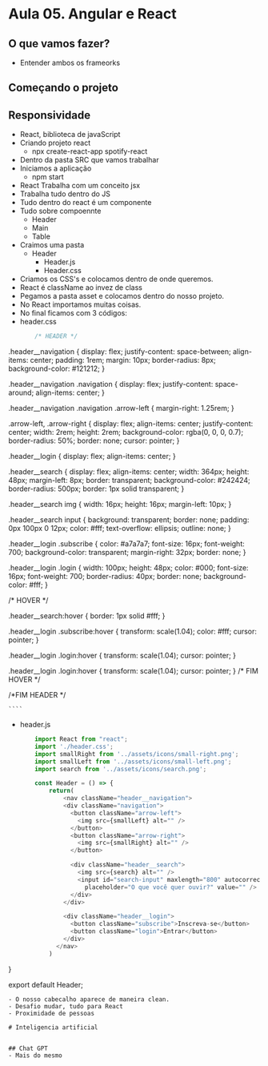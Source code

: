 # Aula 05. Angular e React

## O que vamos fazer?

- Entender ambos os frameorks

## Começando o projeto

## Responsividade

- React, biblioteca de javaScript
- Criando projeto react
	- npx create-react-app spotify-react
- Dentro da pasta SRC que vamos trabalhar
- Iniciamos a aplicação
	- npm start
- React Trabalha com um conceito jsx
- Trabalha tudo dentro do JS
- Tudo dentro do react é um componente
- Tudo sobre compoennte
	- Header
	- Main
	- Table
- Craimos uma pasta
	- Header
		- Header.js
		- Header.css
- Criamos os CSS's e colocamos dentro de onde queremos.
- React é className ao invez de class
- Pegamos a pasta asset e colocamos dentro do nosso projeto. 
- No React importamos muitas coisas. 
- No final ficamos com 3 códigos:
- header.css
	````css
		/* HEADER */
.header__navigation {
    display: flex;
    justify-content: space-between;
    align-items: center;
    padding: 1rem;
    margin: 10px;
    border-radius: 8px;
    background-color: #121212;
  }
  
  .header__navigation .navigation {
    display: flex;
    justify-content: space-around;
    align-items: center;
  }
  
  .header__navigation .navigation .arrow-left {
    margin-right: 1.25rem;
  }
  
  .arrow-left,
  .arrow-right {
    display: flex;
    align-items: center;
    justify-content: center;
    width: 2rem;
    height: 2rem;
    background-color: rgba(0, 0, 0, 0.7);
    border-radius: 50%;
    border: none;
    cursor: pointer;
  }
  
  .header__login {
    display: flex;
    align-items: center;
  }
  
  .header__search {
    display: flex;
    align-items: center;
    width: 364px;
    height: 48px;
    margin-left: 8px;
    border: transparent;
    background-color: #242424;
    border-radius: 500px;
    border: 1px solid transparent;
  }
  
  .header__search img {
    width: 16px;
    height: 16px;
    margin-left: 10px;
  }
  
  .header__search input {
    background: transparent;
    border: none;
    padding: 0px 100px 0 12px;
    color: #fff;
    text-overflow: ellipsis;
    outline: none;
  }
  
  .header__login .subscribe {
    color: #a7a7a7;
    font-size: 16px;
    font-weight: 700;
    background-color: transparent;
    margin-right: 32px;
    border: none;
  }
  
  .header__login .login {
    width: 100px;
    height: 48px;
    color: #000;
    font-size: 16px;
    font-weight: 700;
    border-radius: 40px;
    border: none;
    background-color: #fff;
  }
  
  /* HOVER */
  
  .header__search:hover {
    border: 1px solid #fff;
  }
  
  .header__login .subscribe:hover {
    transform: scale(1.04);
    color: #fff;
    cursor: pointer;
  }
  
  .header__login .login:hover {
    transform: scale(1.04);
    cursor: pointer;
  }

  .header__login .login:hover {
    transform: scale(1.04);
    cursor: pointer;
  }
  /* FIM HOVER */
  
  /*FIM HEADER */
  
  
 
	````
- header.js
	````js
		import React from "react";
		import './header.css';
		import smallRight from '../assets/icons/small-right.png';
		import smallLeft from '../assets/icons/small-left.png';
		import search from '../assets/icons/search.png';

		const Header = () => {
		    return(
		        <nav className="header__navigation">
		        <div className="navigation">
		          <button className="arrow-left">
		            <img src={smallLeft} alt="" />
		          </button>
		          <button className="arrow-right">
		            <img src={smallRight} alt="" />
		          </button>

		          <div className="header__search">
		            <img src={search} alt="" />
		            <input id="search-input" maxlength="800" autocorrect="off" autocapitalize="off" spellcheck="false"
		              placeholder="O que você quer ouvir?" value="" />
		          </div>
		        </div>

		        <div className="header__login">
		          <button className="subscribe">Inscreva-se</button>
		          <button className="login">Entrar</button>
		        </div>
		      </nav>
		    )
}

export default Header;

````
- O nosso cabecalho aparece de maneira clean.
- Desafio mudar, tudo para React
- Proximidade de pessoas 

# Inteligencia artificial 


## Chat GPT
- Mais do mesmo

